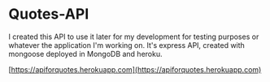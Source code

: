 # Quotes-API

I created this API to use it later for my development for testing purposes or whatever the application I'm working on. It's express API, created with mongoose deployed in MongoDB and heroku.

[https://apiforquotes.herokuapp.com](https://apiforquotes.herokuapp.com)
